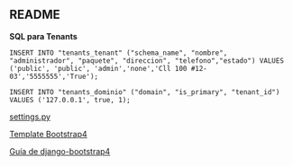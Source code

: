 ## README
**SQL para Tenants**

`INSERT INTO "tenants_tenant" ("schema_name", "nombre", "administrador", "paquete", "direccion", "telefono","estado") VALUES
('public', 'public', 'admin','none','Cll 100 #12-03','5555555','True');`

`INSERT INTO "tenants_dominio" ("domain", "is_primary", "tenant_id") VALUES
('127.0.0.1', true, 1);`

[settings.py](https://drive.google.com/open?id=1MXGMcfsgTpbDG_mCMkJy4S4tpjnyNqaF)

[Template Bootstrap4](https://themewagon.com/themes/free-bootstrap-4-html5-coffee-website-template-coffee-blend/)


[Guía de django-bootstrap4](https://buildmedia.readthedocs.org/media/pdf/django-bootstrap4/latest/django-bootstrap4.pdf)

